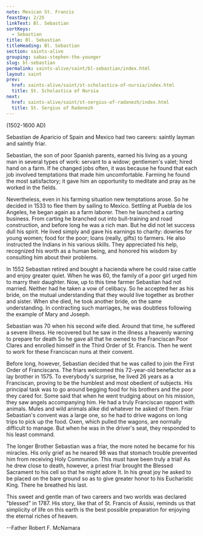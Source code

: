 ```yaml
---
note: Mexican St. Francis
feastDay: 2/25
linkText: Bl. Sebastian
sortKeys:
  - Sebastian
title: Bl. Sebastian
titleHeading: Bl. Sebastian
section: saints-alive
grouping: sabas-stephen-the-younger
slug: bl-sebastian
permalink: saints-alive/saint/bl-sebastian/index.html
layout: saint
prev:
  href: saints-alive/saint/st-scholastica-of-nursia/index.html
  title: St. Scholastica of Nursia
next:
  href: saints-alive/saint/st-sergius-of-radonezh/index.html
  title: St. Sergius of Radonezh
---
```

(1502-1600 AD)

Sebastian de Aparicio of Spain and Mexico had two careers: saintly layman and saintly friar.

Sebastian, the son of poor Spanish parents, earned his living as a young man in several types of work: servant to a widow; gentlemen's valet; hired hand on a farm. If he changed jobs often, it was because he found that each job involved temptations that made him uncomfortable. Farming he found the most satisfactory; it gave him an opportunity to meditate and pray as he worked in the fields.

Nevertheless, even in his farming situation new temptations arose. So he decided in 1533 to flee them by sailing to Mexico. Settling at Puebla de los Angeles, he began again as a farm laborer. Then he launched a carting business. From carting he branched out into bull-training and road construction, and before long he was a rich man. But he did not let success dull his spirit. He lived simply and gave his earnings to charity: dowries for young women; food for the poor; loans (really, gifts) to farmers. He also instructed the Indians in his various skills. They appreciated his help, recognized his worth as a human being, and honored his wisdom by consulting him about their problems.

In 1552 Sebastian retired and bought a hacienda where he could raise cattle and enjoy greater quiet. When he was 60, the family of a poor girl urged him to marry their daughter. Now, up to this time farmer Sebastian had not married. Neither had he taken a vow of celibacy. So he accepted her as his bride, on the mutual understanding that they would live together as brother and sister. When she died, he took another bride, on the same understanding. In contracting such marriages, he was doubtless following the example of Mary and Joseph.

Sebastian was 70 when his second wife died. Around that time, he suffered a severe illness. He recovered but he saw in the illness a heavenly warning to prepare for death So he gave all that he owned to the Franciscan Poor Clares and enrolled himself in the Third Order of St. Francis. Then he went to work for these Franciscan nuns at their convent.

Before long, however, Sebastian decided that he was called to join the First Order of Franciscans. The friars welcomed this 72-year-old benefactor as a lay brother in 1575. To everybody's surprise, he lived 26 years as a Franciscan, proving to be the humblest and most obedient of subjects. His principal task was to go around begging food for his brothers and the poor they cared for. Some said that when he went trudging about on his mission, they saw angels accompanying him. He had a truly Franciscan rapport with animals. Mules and wild animals alike did whatever he asked of them. Friar Sebastian's convent was a large one, so he had to drive wagons on long trips to pick up the food. Oxen, which pulled the wagons, are normally difficult to manage. But when he was in the driver's seat, they responded to his least command.

The longer Brother Sebastian was a friar, the more noted he became for his miracles. His only grief as he neared 98 was that stomach trouble prevented him from receiving Holy Communion. This must have been truly a trial! As he drew close to death, however, a priest friar brought the Blessed Sacrament to his cell so that he might adore It. In his great joy he asked to be placed on the bare ground so as to give greater honor to his Eucharistic King. There he breathed his last.

This sweet and gentle man of two careers and two worlds was declared "blessed" in 1787. His story, like that of St. Francis of Assisi, reminds us that simplicity of life on this earth is the best possible preparation for enjoying the eternal riches of heaven.

\--Father Robert F. McNamara